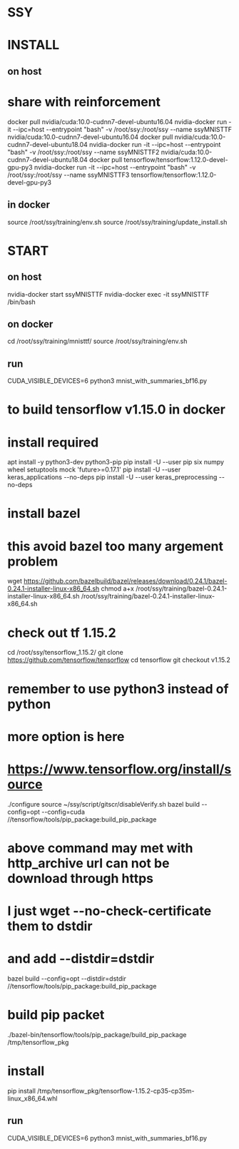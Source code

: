 # SSY
# INSTALL 
## on host
# share with reinforcement
docker pull  nvidia/cuda:10.0-cudnn7-devel-ubuntu16.04
nvidia-docker run -it  --ipc=host  --entrypoint "bash"   -v /root/ssy:/root/ssy  --name ssyMNISTTF   nvidia/cuda:10.0-cudnn7-devel-ubuntu16.04
docker pull  nvidia/cuda:10.0-cudnn7-devel-ubuntu18.04
nvidia-docker run -it  --ipc=host  --entrypoint "bash"   -v /root/ssy:/root/ssy  --name ssyMNISTTF2   nvidia/cuda:10.0-cudnn7-devel-ubuntu18.04
docker pull tensorflow/tensorflow:1.12.0-devel-gpu-py3
nvidia-docker run -it  --ipc=host  --entrypoint "bash"   -v /root/ssy:/root/ssy  --name ssyMNISTTF3    tensorflow/tensorflow:1.12.0-devel-gpu-py3





## in docker
source /root/ssy/training/env.sh
source /root/ssy/training/update_install.sh


# START
## on host
nvidia-docker start ssyMNISTTF
nvidia-docker exec -it ssyMNISTTF /bin/bash

## on docker
cd /root/ssy/training/mnisttf/
source /root/ssy/training/env.sh

## run
CUDA_VISIBLE_DEVICES=6 python3 mnist_with_summaries_bf16.py

# to build tensorflow v1.15.0 in docker
# install required 
apt install -y python3-dev python3-pip
pip install -U --user pip six numpy wheel setuptools mock 'future>=0.17.1'
pip install -U --user keras_applications --no-deps
pip install -U --user keras_preprocessing --no-deps

# install bazel
# this avoid bazel too many argement problem 
wget https://github.com/bazelbuild/bazel/releases/download/0.24.1/bazel-0.24.1-installer-linux-x86_64.sh
chmod a+x /root/ssy/training/bazel-0.24.1-installer-linux-x86_64.sh
/root/ssy/training/bazel-0.24.1-installer-linux-x86_64.sh

# check out tf 1.15.2
cd /root/ssy/tensorflow_1.15.2/
git clone https://github.com/tensorflow/tensorflow
cd tensorflow
git checkout v1.15.2

# remember to use python3 instead of python
# more option is here
# https://www.tensorflow.org/install/source
./configure
source ~/ssy/script/gitscr/disableVerify.sh
bazel build --config=opt --config=cuda //tensorflow/tools/pip_package:build_pip_package
# above command may met with http_archive url can not be download through https
# I just wget --no-check-certificate them to dstdir
# and add --distdir=dstdir
bazel build --config=opt --distdir=dstdir //tensorflow/tools/pip_package:build_pip_package

# build pip packet
./bazel-bin/tensorflow/tools/pip_package/build_pip_package /tmp/tensorflow_pkg

# install
pip install /tmp/tensorflow_pkg/tensorflow-1.15.2-cp35-cp35m-linux_x86_64.whl

## run
CUDA_VISIBLE_DEVICES=6 python3 mnist_with_summaries_bf16.py

